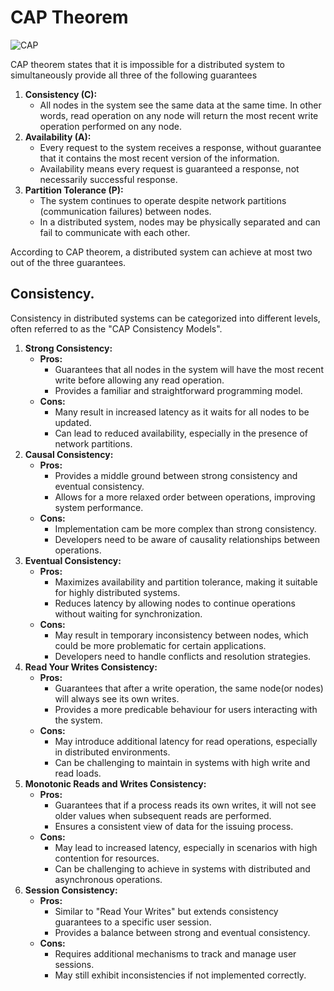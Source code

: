 # CAP Theorem

![CAP](https://media.licdn.com/dms/image/C5112AQFbYSaM_qyt8A/article-cover_image-shrink_600_2000/0/1540791647576?e=2147483647&v=beta&t=qpVLQlOnqRpa0YXnqHOUNSV321HgRhXcm1xB79rv8bo)

CAP theorem states that it is impossible for a distributed system to simultaneously provide all three of the following guarantees

1. **Consistency (C):**
   - All nodes in the system see the same data at the same time. In other words, read operation on any node will return the most recent write operation performed on any node.
2. **Availability (A):**
   - Every request to the system receives a response, without guarantee that it contains the most recent version of the information.
   - Availability means every request is guaranteed a response, not necessarily successful response.
3. **Partition Tolerance (P):**
   - The system continues to operate despite network partitions (communication failures) between nodes.
   - In a distributed system, nodes may be physically separated and can fail to communicate with each other.

According to CAP theorem, a distributed system can achieve at most two out of the three guarantees.

## Consistency.

Consistency in distributed systems can be categorized into different levels, often referred to as the "CAP Consistency Models".

1. **Strong Consistency:**
   - **Pros:** 
     - Guarantees that all nodes in the system will have the most recent write before allowing any read operation.
     - Provides a familiar and straightforward programming model.
   - **Cons:**
     - Many result in increased latency as it waits for all nodes to be updated.
     - Can lead to reduced availability, especially in the presence of network partitions.
2. **Causal Consistency:**
   - **Pros:**
     - Provides a middle ground between strong consistency and eventual consistency.
     - Allows for a more relaxed order between operations, improving system performance.
   - **Cons:**
     - Implementation cam be more complex than strong consistency.
     - Developers need to be aware of causality relationships between operations.
3. **Eventual Consistency:**
   - **Pros:**
     - Maximizes availability and partition tolerance, making it suitable for highly distributed systems.
     - Reduces latency by allowing nodes to continue operations without waiting for synchronization.
   - **Cons:**
     - May result in temporary inconsistency between nodes, which could be more problematic for certain applications.
     - Developers need to handle conflicts and resolution strategies.
4. **Read Your Writes Consistency:**
   - **Pros:**
     - Guarantees that after a write operation, the same node(or nodes) will always see its own writes.
     - Provides a more predicable behaviour for users interacting with the system.
   - **Cons:**
     - May introduce additional latency for read operations, especially in distributed environments.
     - Can be challenging to maintain in systems with high write and read loads.
5. **Monotonic Reads and Writes Consistency:**
    - **Pros:**
      - Guarantees that if a process reads its own writes, it will not see older values when subsequent reads are performed.
      - Ensures a consistent view of data for the issuing process.
    - **Cons:**
      - May lead to increased latency, especially in scenarios with high contention for resources.
      - Can be challenging to achieve in systems with distributed and asynchronous operations.
6. **Session Consistency:**
   - **Pros:**
     - Similar to "Read Your Writes" but extends consistency guarantees to a specific user session.
     - Provides a balance between strong and eventual consistency.
   - **Cons:**
     - Requires additional mechanisms to track and manage user sessions.
     - May still exhibit inconsistencies if not implemented correctly.
